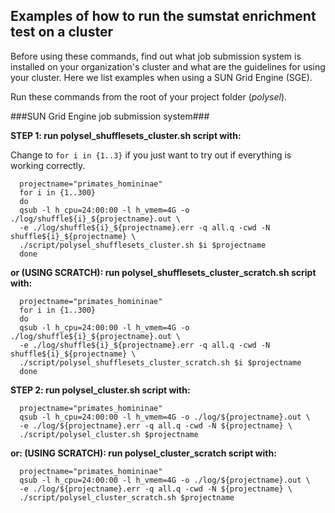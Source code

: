 ## Examples of how to run the sumstat enrichment test on a cluster

Before using these commands, find out what job submission system is installed on your organization's cluster and what are the guidelines for using your cluster. Here we list examples when using a SUN Grid Engine (SGE).  

Run these commands from the root of your project folder (*polysel*).

###SUN Grid Engine job submission system###

**STEP 1: run polysel_shufflesets_cluster.sh script with:**

Change to `for i in {1..3}` if you just want to try out if everything is working correctly.

	  projectname="primates_homininae"
	  for i in {1..300}
	  do
	  qsub -l h_cpu=24:00:00 -l h_vmem=4G -o ./log/shuffle${i}_${projectname}.out \
	  -e ./log/shuffle${i}_${projectname}.err -q all.q -cwd -N shuffle${i}_${projectname} \
	  ./script/polysel_shufflesets_cluster.sh $i $projectname
	  done


**or (USING SCRATCH): run polysel_shufflesets_cluster_scratch.sh script with:**

	  projectname="primates_homininae"
	  for i in {1..300}
	  do
	  qsub -l h_cpu=24:00:00 -l h_vmem=4G -o ./log/shuffle${i}_${projectname}.out \
	  -e ./log/shuffle${i}_${projectname}.err -q all.q -cwd -N shuffle${i}_${projectname} \
	  ./script/polysel_shufflesets_cluster_scratch.sh $i $projectname
	  done


**STEP 2: run polysel_cluster.sh script with:**

	  projectname="primates_homininae"
	  qsub -l h_cpu=24:00:00 -l h_vmem=4G -o ./log/${projectname}.out \
	  -e ./log/${projectname}.err -q all.q -cwd -N ${projectname} \
	  ./script/polysel_cluster.sh $projectname

**or: (USING SCRATCH): run polysel_cluster_scratch script with:**

	  projectname="primates_homininae"
	  qsub -l h_cpu=24:00:00 -l h_vmem=4G -o ./log/${projectname}.out \
	  -e ./log/${projectname}.err -q all.q -cwd -N ${projectname} \
	  ./script/polysel_cluster_scratch.sh $projectname